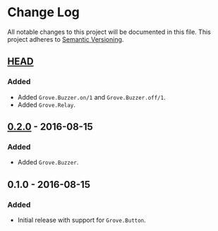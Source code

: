 # Change Log
All notable changes to this project will be documented in this file.
This project adheres to [Semantic Versioning](http://semver.org/).

## [HEAD]
### Added
- Added `Grove.Buzzer.on/1` and `Grove.Buzzer.off/1`.
- Added `Grove.Relay`.

## [0.2.0] - 2016-08-15
### Added
- Added `Grove.Buzzer`.

## 0.1.0 - 2016-08-15
### Added
- Initial release with support for `Grove.Button`.

[HEAD]:  https://github.com/bendiken/nerves_grove/compare/0.2.0...HEAD
[0.2.0]: https://github.com/bendiken/nerves_grove/compare/0.1.0...0.2.0
